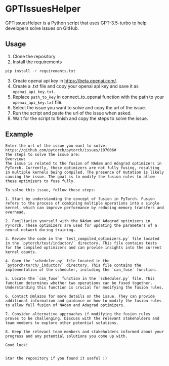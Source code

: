 # GPTIssuesHelper
GPTIssuesHelper is a Python script that uses GPT-3.5-turbo to help developers solve issues on GitHub.

##  Usage
1. Clone the repository
2. Install the requirements
```bash
pip install -r requirements.txt
```
3. Create openai api key in https://beta.openai.com/.
4. Create a .txt file and copy your openai api key and save it as `openai_api_key.txt`.
5. Replace `path_to_key` in connect_to_openai function with the path to your `openai_api_key.txt` file.
6. Select the issue you want to solve and copy the url of the issue.
7. Run the script and paste the url of the issue when asked.
8. Wait for the script to finish and copy the steps to solve the issue.

## Example
```
Enter the url of the issue you want to solve: https://github.com/pytorch/pytorch/issues/107006#
The steps to solve the issue are: 
Overview:
The issue is related to the fusion of NAdam and Adagrad optimizers in PyTorch. Currently, these optimizers are not fully fusing, resulting in multiple kernels being compiled. The presence of mutation is likely causing the issue. The goal is to modify the fusion rules to allow these optimizers to fuse fully.

To solve this issue, follow these steps:

1. Start by understanding the concept of fusion in PyTorch. Fusion refers to the process of combining multiple operations into a single kernel, which can improve performance by reducing memory transfers and overhead.

2. Familiarize yourself with the NAdam and Adagrad optimizers in PyTorch. These optimizers are used for updating the parameters of a neural network during training.

3. Review the code in the `test_compiled_optimizers.py` file located in the `pytorch/test/inductor/` directory. This file contains tests for the compiled optimizers and can provide insights into the current kernel counts.

4. Open the `scheduler.py` file located in the `pytorch/torch/_inductor/` directory. This file contains the implementation of the scheduler, including the `can_fuse` function.

5. Locate the `can_fuse` function in the `scheduler.py` file. This function determines whether two operations can be fused together. Understanding this function is crucial for modifying the fusion rules.

6. Contact @mlazos for more details on the issue. They can provide additional information and guidance on how to modify the fusion rules to allow full fusion of NAdam and Adagrad optimizers.

7. Consider alternative approaches if modifying the fusion rules proves to be challenging. Discuss with the relevant stakeholders and team members to explore other potential solutions.

8. Keep the relevant team members and stakeholders informed about your progress and any potential solutions you come up with.

Good luck!


Star the repository if you found it useful :)